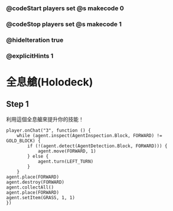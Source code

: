 ### @codeStart players set @s makecode 0
### @codeStop players set @s makecode 1

### @hideIteration true 
### @explicitHints 1

# 全息艙(Holodeck)

## Step 1
利用這個全息艙來提升你的技能！

```ghost
player.onChat("3", function () {
    while (agent.inspect(AgentInspection.Block, FORWARD) != GOLD_BLOCK) {
        if (!(agent.detect(AgentDetection.Block, FORWARD))) {
            agent.move(FORWARD, 1)
        } else {
            agent.turn(LEFT_TURN)
        }
    }
agent.place(FORWARD)
agent.destroy(FORWARD)
agent.collectAll()
agent.place(FORWARD)
agent.setItem(GRASS, 1, 1)
})
```
